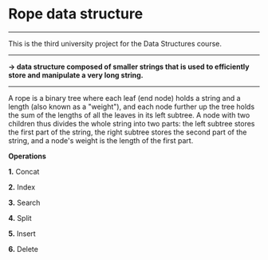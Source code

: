 # Rope data structure
_______________________________________________________________________________________________________________________
This is the third university project for the Data Structures course.
_______________________________________________________________________________________________________________________
__-> data structure composed of smaller strings that is used to efficiently store and manipulate a very long string.__
_______________________________________________________________________________________________________________________

A rope is a binary tree where each leaf (end node) holds a string and a length (also known as a "weight"), and each
node further up the tree holds the sum of the lengths of all the leaves in its left subtree. A node with two children
thus divides the whole string into two parts: the left subtree stores the first part of the string, the right subtree
stores the second part of the string, and a node's weight is the length of the first part.

__Operations__

__1.__ Concat

__2.__ Index

__3.__ Search

__4.__ Split

__5.__ Insert

__6.__ Delete
